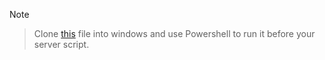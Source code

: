 > [!NOTE]

> Clone [this](https://github.com/kento-nkr/open_port) file into windows and use Powershell to run it before your server script.
